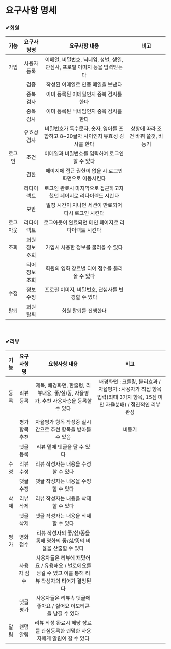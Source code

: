 # 요구사항 명세


### ✔회원
| 기능 | 요구사항명 | 요구사항 내용 | 비고 |
|:---:|:---:|:---:|:---:|
| 가입 | 사용자 등록 | 이메일, 비밀번호, 닉네임, 성별, 생일, 관심사, 프로필 이미지 등을 입력받는다 |  |
|  | 검증 | 작성된 이메일로 인증 메일을 보낸다 |  |
|  | 중복 검사 | 이미 등록된 이메일인지 중복 검사를 한다 |  |
|  | 중복 검사 | 이미 등록된 닉네임인지 중복 검사를 한다 |  |
|  | 유효성 검사 | 비밀번호가 특수문자, 숫자, 영어를 포함하고 8~20글자 사이인지 유효성 검사를 한다 | 상황에 따라 조건 바꿔 쓸것, 비동기 |
| 로그인 | 조건 | 이메일과 비밀번호를 입력하여 로그인 할 수 있다 |  |
|  | 권한 | 페이지에 접근 권한이 없을 시 로그인 화면으로 이동시킨다 |
|  | 리다이렉트 | 로그인 완료시 마지막으로 접근하고자 했던 페이지로 리다이렉드 시킨다 |
|  | 보안 | 일정 시간이 지나면 세션이 만료되어 다시 로그인 시킨다 |
| 로그아웃 | 리다이렉트 | 로그아웃이 완료되면 메인 페이지로 리다이렉트 시킨다 |
| 조회 | 회원 정보 조회 | 가입시 사용한 정보를 불러올 수 있다 |  |
|  | 티어 정보 조회 | 회원의 영화 장르별 티어 점수를 불러올 수 있다 |  |
| 수정 | 정보 수정 | 프로필 이미지, 비밀번호, 관심사를 변경할 수 있다 |  |
| 탈퇴 | 회원 탈퇴 | 회원 탈퇴를 진행한다 |  |


<br>

### ✔리뷰
| 기능 | 요구사항명 | 요청사항 내용 | 비고 |
|:---:|:---:|:---:|:---:|
| 등록 | 리뷰 등록 | 제목, 배경화면, 한줄평, 리뷰내용, 좋/싫/똥, 자율평가, 추천 사용자층을 등록할 수 있다 | 배경화면 : 크롤링, 블러효과 / 자율평가 : 사용자가 직접 항목 입력(최대 3가지 항목, 15점 미만 자율분배) / 점진적인 리뷰 완성 |
|  | 평가 항목 추천 | 자율평가 항목 작성중 실시간으로 추천 항목을 받아볼 수 있음 | 비동기 | 
|  | 댓글 등록 | 리뷰 밑에 댓글을 달 수 있다 |  |
| 수정 | 리뷰 수정 | 리뷰 작성자는 내용을 수정 할 수 있다 |  |
|  | 댓글 수정 | 댓글 작성자는 내용을 수정 할 수 있다 |  |
| 삭제 | 리뷰 삭제 | 리뷰 작성자는 내용을 삭제 할 수 있다 |  |
|  | 댓글 삭제 | 댓글 작성자는 내용을 삭제 할 수 있다 |  |
| 평가 | 영화 점수 | 리뷰 작성자의 좋/싫/똥을 통해 영화의 좋/싫/똥의 비율을 산출할 수 있다 |  |
|  | 사용자 점수 | 사용자들은 리뷰에 재밌어요 / 유용해요 / 별로에요를 남길 수 있고 이를 통해 리뷰 작성자의 티어가 결정된다 |  |
|  | 댓글 평가 | 사용자들은 리뷰속 댓글에 좋아요 / 싫어요 이모티콘을 남길 수 있다 |  |
| 알림 | 랜덤 알림 | 리뷰 작성 완료시 해당 장르를 관심등록한 랜덤한 사용자에게 알림이 갈 수 있다 |  | 

<br>